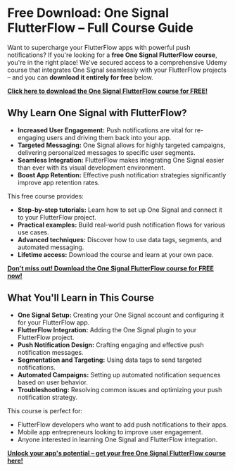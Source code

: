 # Free Download: One Signal FlutterFlow – Full Course Guide

Want to supercharge your FlutterFlow apps with powerful push notifications? If you're looking for a **free One Signal FlutterFlow course**, you're in the right place! We've secured access to a comprehensive Udemy course that integrates One Signal seamlessly with your FlutterFlow projects – and you can **download it entirely for free** below.

[**Click here to download the One Signal FlutterFlow course for FREE!**](https://udemywork.com/one-signal-flutterflow)

## Why Learn One Signal with FlutterFlow?

*   **Increased User Engagement:** Push notifications are vital for re-engaging users and driving them back into your app.
*   **Targeted Messaging:** One Signal allows for highly targeted campaigns, delivering personalized messages to specific user segments.
*   **Seamless Integration:** FlutterFlow makes integrating One Signal easier than ever with its visual development environment.
*   **Boost App Retention:** Effective push notification strategies significantly improve app retention rates.

This free course provides:

*   **Step-by-step tutorials:** Learn how to set up One Signal and connect it to your FlutterFlow project.
*   **Practical examples:** Build real-world push notification flows for various use cases.
*   **Advanced techniques:** Discover how to use data tags, segments, and automated messaging.
*   **Lifetime access:** Download the course and learn at your own pace.

[**Don't miss out! Download the One Signal FlutterFlow course for FREE now!**](https://udemywork.com/one-signal-flutterflow)

## What You'll Learn in This Course

*   **One Signal Setup:** Creating your One Signal account and configuring it for your FlutterFlow app.
*   **FlutterFlow Integration:** Adding the One Signal plugin to your FlutterFlow project.
*   **Push Notification Design:** Crafting engaging and effective push notification messages.
*   **Segmentation and Targeting:** Using data tags to send targeted notifications.
*   **Automated Campaigns:** Setting up automated notification sequences based on user behavior.
*   **Troubleshooting:** Resolving common issues and optimizing your push notification strategy.

This course is perfect for:

*   FlutterFlow developers who want to add push notifications to their apps.
*   Mobile app entrepreneurs looking to improve user engagement.
*   Anyone interested in learning One Signal and FlutterFlow integration.

[**Unlock your app's potential – get your free One Signal FlutterFlow course here!**](https://udemywork.com/one-signal-flutterflow)
